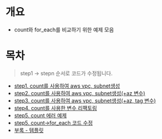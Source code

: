 # 개요
* count와 for_each를 비교하기 위한 예제 모음

# 목차
> step1 -> stepn 순서로 코드가 수정됩니다.

* [step1. count를 사용하여 aws vpc, subnet생성](./step1_count_only_subnet/)
* [step2. count를 사용하여 aws vpc, subnet생성(+az 변수)](./step2_count_only_subnet_with_az/)
* [step3. count를 사용하여 aws vpc, subnet생성(+az, tag 변수)](./step3_count_only_subnet_with_az_tag/)
* [step4. count를 사용한 변수 리팩토링](./step4_count_refactoring/)
* [step5. count 에러 예제](./step5_count_invalid_example/)
* [step5. count->for_each 코드 수정](./step5_foreach/)
* [부록 - 템플릿](./template/)